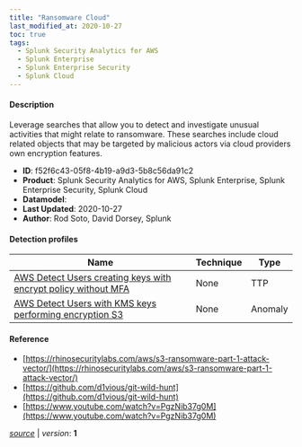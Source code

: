 ```yaml
---
title: "Ransomware Cloud"
last_modified_at: 2020-10-27
toc: true
tags:
  - Splunk Security Analytics for AWS
  - Splunk Enterprise
  - Splunk Enterprise Security
  - Splunk Cloud
---
```


#### Description

Leverage searches that allow you to detect and investigate unusual activities that might relate to ransomware. These searches include cloud related objects that may be targeted by malicious actors via cloud providers own encryption features.

- **ID**: f52f6c43-05f8-4b19-a9d3-5b8c56da91c2
- **Product**: Splunk Security Analytics for AWS, Splunk Enterprise, Splunk Enterprise Security, Splunk Cloud
- **Datamodel**: 
- **Last Updated**: 2020-10-27
- **Author**: Rod Soto, David Dorsey, Splunk

#### Detection profiles

| Name        | Technique   | Type         |
| ----------- | ----------- |--------------|
| [AWS Detect Users creating keys with encrypt policy without MFA](/cloud/aws_detect_users_creating_keys_with_encrypt_policy_without_mfa/) | None | TTP |
| [AWS Detect Users with KMS keys performing encryption S3](/cloud/aws_detect_users_with_kms_keys_performing_encryption_s3/) | None | Anomaly |

#### Reference

* [https://rhinosecuritylabs.com/aws/s3-ransomware-part-1-attack-vector/](https://rhinosecuritylabs.com/aws/s3-ransomware-part-1-attack-vector/)
* [https://github.com/d1vious/git-wild-hunt](https://github.com/d1vious/git-wild-hunt)
* [https://www.youtube.com/watch?v=PgzNib37g0M](https://www.youtube.com/watch?v=PgzNib37g0M)



[*source*](https://github.com/splunk/security_content/tree/develop/stories/ransomware_cloud.yml) \| *version*: **1**